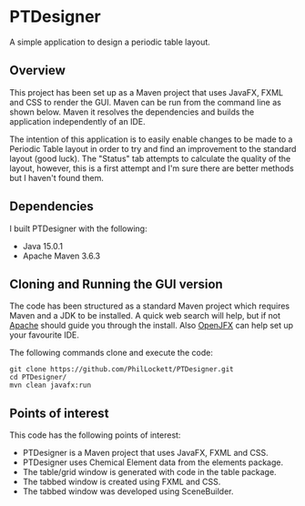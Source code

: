 # PTDesigner
A simple application to design a periodic table layout.

## Overview
This project has been set up as a Maven project that uses JavaFX, FXML and 
CSS to render the GUI. Maven can be run from the command line as shown below.
Maven it resolves the dependencies and builds the application independently of 
an IDE.

The intention of this application is to easily enable changes to be made to a 
Periodic Table layout in order to try and find an improvement to the standard 
layout (good luck). The "Status" tab attempts to calculate the quality of the 
layout, however, this is a first attempt and I'm sure there are better methods 
but I haven't found them.

## Dependencies
I built PTDesigner with the following:

  * Java 15.0.1
  * Apache Maven 3.6.3

## Cloning and Running the GUI version
The code has been structured as a standard Maven project which requires Maven 
and a JDK to be installed. A quick web search will help, but if not 
[Apache](https://maven.apache.org/install.html) should guide you through the
install. Also [OpenJFX](https://openjfx.io/openjfx-docs/) can help set up your 
favourite IDE.

The following commands clone and execute the code:

    git clone https://github.com/PhilLockett/PTDesigner.git
	cd PTDesigner/
	mvn clean javafx:run

## Points of interest
This code has the following points of interest:

  * PTDesigner is a Maven project that uses JavaFX, FXML and CSS.
  * PTDesigner uses Chemical Element data from the elements package.
  * The table/grid window is generated with code in the table package.
  * The tabbed window is created using FXML and CSS.
  * The tabbed window was developed using SceneBuilder.
